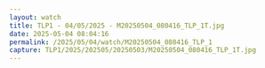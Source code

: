 ```yaml
---
layout: watch
title: TLP1 - 04/05/2025 - M20250504_080416_TLP_1T.jpg
date: 2025-05-04 08:04:16
permalink: /2025/05/04/watch/M20250504_080416_TLP_1
capture: TLP1/2025/202505/20250503/M20250504_080416_TLP_1T.jpg
---
```

